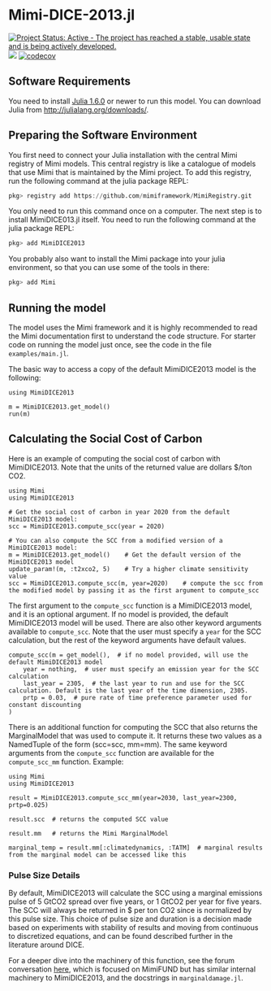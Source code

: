 # Mimi-DICE-2013.jl

[![Project Status: Active - The project has reached a stable, usable state and is being actively developed.](http://www.repostatus.org/badges/latest/active.svg)](http://www.repostatus.org/#active)
![](https://github.com/anthofflab/MimiDICE2013.jl/actions/workflows/jlpkgbutler-ci-master-workflow.yml/badge.svg)
[![codecov](https://codecov.io/gh/anthofflab/MimiDICE2013.jl/branch/master/graph/badge.svg)](https://codecov.io/gh/anthofflab/MimiDICE2013.jl)


## Software Requirements

You need to install [Julia 1.6.0](https://julialang.org) or newer to run this model. You can download Julia from http://julialang.org/downloads/.

## Preparing the Software Environment

You first need to connect your Julia installation with the central Mimi registry of Mimi models. This central registry is like a catalogue of models that use Mimi that is maintained by the Mimi project. To add this registry, run the following command at the julia package REPL:

```julia
pkg> registry add https://github.com/mimiframework/MimiRegistry.git
```

You only need to run this command once on a computer.
The next step is to install MimiDICE013.jl itself. You need to run the following command at the julia package REPL:

```julia
pkg> add MimiDICE2013
```

You probably also want to install the Mimi package into your julia environment, so that you can use some of the tools in there:

```julia
pkg> add Mimi
```
## Running the model

The model uses the Mimi framework and it is highly recommended to read the Mimi documentation first to understand the code structure. For starter code on running the model just once, see the code in the file `examples/main.jl`.

The basic way to access a copy of the default MimiDICE2013 model is the following:
```
using MimiDICE2013

m = MimiDICE2013.get_model()
run(m)
```

## Calculating the Social Cost of Carbon

Here is an example of computing the social cost of carbon with MimiDICE2013. Note that the units of the returned value are dollars $/ton CO2.
```
using Mimi
using MimiDICE2013

# Get the social cost of carbon in year 2020 from the default MimiDICE2013 model:
scc = MimiDICE2013.compute_scc(year = 2020)

# You can also compute the SCC from a modified version of a MimiDICE2013 model:
m = MimiDICE2013.get_model()    # Get the default version of the MimiDICE2013 model
update_param!(m, :t2xco2, 5)    # Try a higher climate sensitivity value
scc = MimiDICE2013.compute_scc(m, year=2020)    # compute the scc from the modified model by passing it as the first argument to compute_scc
```
The first argument to the `compute_scc` function is a MimiDICE2013 model, and it is an optional argument. If no model is provided, the default MimiDICE2013 model will be used. 
There are also other keyword arguments available to `compute_scc`. Note that the user must specify a `year` for the SCC calculation, but the rest of the keyword arguments have default values.
```
compute_scc(m = get_model(),  # if no model provided, will use the default MimiDICE2013 model
    year = nothing,  # user must specify an emission year for the SCC calculation
    last_year = 2305,  # the last year to run and use for the SCC calculation. Default is the last year of the time dimension, 2305.
    prtp = 0.03,  # pure rate of time preference parameter used for constant discounting
)
```
There is an additional function for computing the SCC that also returns the MarginalModel that was used to compute it. It returns these two values as a NamedTuple of the form (scc=scc, mm=mm). The same keyword arguments from the `compute_scc` function are available for the `compute_scc_mm` function. Example:
```
using Mimi
using MimiDICE2013

result = MimiDICE2013.compute_scc_mm(year=2030, last_year=2300, prtp=0.025)

result.scc  # returns the computed SCC value

result.mm   # returns the Mimi MarginalModel

marginal_temp = result.mm[:climatedynamics, :TATM]  # marginal results from the marginal model can be accessed like this
```

### Pulse Size Details

By default, MimiDICE2013 will calculate the SCC using a marginal emissions pulse of 5 GtCO2 spread over five years, or 1 GtCO2 per year for five years.  The SCC will always be returned in $ per ton CO2 since is normalized by this pulse size. This choice of pulse size and duration is a decision made based on experiments with stability of results and moving from continuous to discretized equations, and can be found described further in the literature around DICE.

For a deeper dive into the machinery of this function, see the forum conversation [here](https://forum.mimiframework.org/t/mimifund-emissions-pulse/153/9), which is focused on MimiFUND but has similar internal machinery to MimiDICE2013, and the docstrings in `marginaldamage.jl`.
